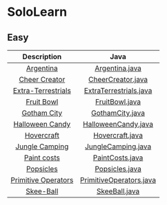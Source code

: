 # SoloLearn

## Easy

|                              Description                             |                                          Java                                          |
|:--------------------------------------------------------------------:|:--------------------------------------------------------------------------------------:|
|           [Argentina](code-coach/easy/argentina/README.md)           |               [Argentina.java](code-coach/easy/argentina/Argentina.java)               |
|       [Cheer Creator](code-coach/easy/cheer-creator/README.md)       |          [CheerCreator.java](code-coach/easy/cheer-creator/CheerCreator.java)          |
|  [Extra-Terrestrials](code-coach/easy/extra-terrestrials/README.md)  |   [ExtraTerrestrials.java](code-coach/easy/extra-terrestrials/ExtraTerrestrials.java)  |
|          [Fruit Bowl](code-coach/easy/fruit-bowl/README.md)          |               [FruitBowl.java](code-coach/easy/fruit-bowl/FruitBowl.java)              |
|         [Gotham City](code-coach/easy/gotham-city/README.md)         |             [GothamCity.java](code-coach/easy/gotham-city/GothamCity.java)             |
|     [Halloween Candy](code-coach/easy/halloween-candy/README.md)     |       [HalloweenCandy.java](code-coach/easy/halloween-candy/HalloweenCandy.java)       |
|          [Hovercraft](code-coach/easy/hovercraft/README.md)          |              [Hovercraft.java](code-coach/easy/hovercraft/Hovercraft.java)             |
|      [Jungle Camping](code-coach/easy/jungle-camping/README.md)      |         [JungleCamping.java](code-coach/easy/jungle-camping/JungleCamping.java)        |
|         [Paint costs](code-coach/easy/paint-costs/README.md)         |             [PaintCosts.java](code-coach/easy/paint-costs/PaintCosts.java)             |
|           [Popsicles](code-coach/easy/popsicles/README.md)           |               [Popsicles.java](code-coach/easy/popsicles/Popsicles.java)               |
| [Primitive Operators](code-coach/easy/primitive-operators/README.md) | [PrimitiveOperators.java](code-coach/easy/primitive-operators/PrimitiveOperators.java) |
|           [Skee-Ball](code-coach/easy/skee-ball/README.md)           |                [SkeeBall.java](code-coach/easy/skee-ball/SkeeBall.java)                |
